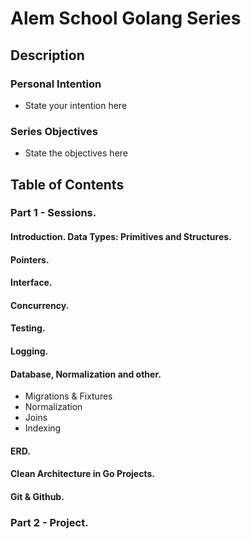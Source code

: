 # Alem School Golang Series

## Description

### Personal Intention
- State your intention here

### Series Objectives
- State the objectives here

## Table of Contents
### Part 1 - Sessions.
#### Introduction. Data Types: Primitives and Structures.

#### Pointers.

#### Interface.

#### Concurrency.

#### Testing.

#### Logging.

#### Database, Normalization and other.
- Migrations & Fixtures
- Normalization
- Joins
- Indexing

#### ERD.

#### Clean Architecture in Go Projects.

#### Git & Github.

### Part 2 - Project.
